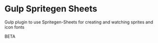 # Gulp Spritegen Sheets

Gulp plugin to use Spritegen-Sheets for creating and watching sprites and icon fonts

BETA
